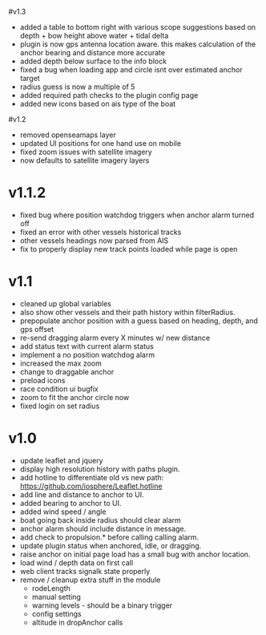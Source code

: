 #v1.3

* added a table to bottom right with various scope suggestions based on depth + bow height above water + tidal delta
* plugin is now gps antenna location aware.  this makes calculation of the anchor bearing and distance more accurate
* added depth below surface to the info block
* fixed a bug when loading app and circle isnt over estimated anchor target
* radius guess is now a multiple of 5
* added required path checks to the plugin config page
* added new icons based on ais type of the boat

#v1.2

* removed openseamaps layer
* updated UI positions for one hand use on mobile
* fixed zoom issues with satellite imagery
* now defaults to satellite imagery layers

# v1.1.2

* fixed bug where position watchdog triggers when anchor alarm turned off
* fixed an error with other vessels historical tracks
* other vessels headings now parsed from AIS
* fix to properly display new track points loaded while page is open

# v1.1

* cleaned up global variables
* also show other vessels and their path history within filterRadius.
* prepopulate anchor position with a guess based on heading, depth, and gps offset
* re-send dragging alarm every X minutes w/ new distance
* add status text with current alarm status
* implement a no position watchdog alarm
* increased the max zoom
* change to draggable anchor
* preload icons
* race condition ui bugfix
* zoom to fit the anchor circle now
* fixed login on set radius

# v1.0

* update leaflet and jquery
* display high resolution history with paths plugin.
* add hotline to differentiate old vs new path: https://github.com/iosphere/Leaflet.hotline
* add line and distance to anchor to UI.
* added bearing to anchor to UI.
* added wind speed / angle
* boat going back inside radius should clear alarm
* anchor alarm should include distance in message.
* add check to propulsion.* before calling calling alarm.
* update plugin status when anchored, idle, or dragging.
* raise anchor on initial page load has a small bug with anchor location.
* load wind / depth data on first call
* web client tracks signalk state properly
* remove / cleanup extra stuff in the module
  * rodeLength
  * manual setting
  * warning levels - should be a binary trigger
  * config settings
  * altitude in dropAnchor calls